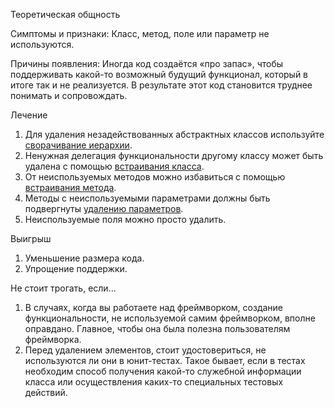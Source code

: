 Теоретическая общность

Симптомы и признаки: Класс, метод, поле или параметр не используются.

Причины появления: Иногда код создаётся «про запас», чтобы поддерживать какой-то возможный будущий функционал, который в итоге так и не реализуется. В результате этот код становится труднее понимать и сопровождать.

Лечение

1. Для удаления незадействованных абстрактных классов используйте <a href="https://github.com/helenasilkina/refactoring/blob/master/Collapse%20Hierarchy%20(%D0%A1%D0%B2%D1%91%D1%80%D1%82%D1%8B%D0%B2%D0%B0%D0%BD%D0%B8%D0%B5%20%D0%B8%D0%B5%D1%80%D0%B0%D1%80%D1%85%D0%B8%D0%B8).md">сворачивание иерархии</a>.
2. Ненужная делегация функциональности другому классу может быть удалена с помощью <a href="https://github.com/helenasilkina/refactoring/blob/master/Inline%20Class%20(%D0%92%D1%81%D1%82%D1%80%D0%B0%D0%B8%D0%B2%D0%B0%D0%BD%D0%B8%D0%B5%20%D0%BA%D0%BB%D0%B0%D1%81%D1%81%D0%B0).md">встраивания класса</a>.
3. От неиспользуемых методов можно избавиться с помощью <a href="https://github.com/helenasilkina/refactoring/blob/master/Inline_Method%20(Встраивание%20метода).md">встраивания метода</a>.
4. Методы с неиспользуемыми параметрами должны быть подвергнуты <a href="https://github.com/helenasilkina/refactoring/blob/master/Remove%20Parameter%20(Удаление%20параметра).md">удалению параметров</a>.
5. Неиспользуемые поля можно просто удалить.

Выигрыш

1. Уменьшение размера кода.
2. Упрощение поддержки.

Не стоит трогать, если...

1. В случаях, когда вы работаете над фреймворком, создание функциональности, не используемой самим фреймворком, вполне оправдано. Главное, чтобы она была полезна пользователям фреймворка.
2. Перед удалением элементов, стоит удостовериться, не используются ли они в юнит-тестах. Такое бывает, если в тестах необходим способ получения какой-то служебной информации класса или осуществления каких-то специальных тестовых действий.
